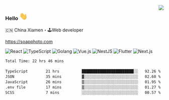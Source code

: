 <img align="right" src="https://github-readme-stats.vercel.app/api?username=yiiu&show_icons=false&bg_color=30,e96443,904e95&title_color=fff&text_color=fff" />

### Hello <img src="https://raw.githubusercontent.com/ABSphreak/ABSphreak/master/gifs/Hi.gif" width="26px" />
 
🇨🇳 China Xiamen・🕹Web developer

https://soapphoto.com

<p align="left"><img src="https://cdn.svgporn.com/logos/react.svg" alt="React" width="32" height="32"/> <img src="https://cdn.svgporn.com/logos/typescript-icon.svg" alt="TypeScript" width="32" height="32"/> <img src="https://cdn.svgporn.com/logos/gopher.svg" alt="Golang" width="32" height="32"/> <img src="https://cdn.svgporn.com/logos/vue.svg" alt="Vue.js" width="32" height="32"/> <img src="https://cdn.svgporn.com/logos/nestjs.svg" alt="NestJS" width="32" height="32"/> <img src="https://cdn.svgporn.com/logos/flutter.svg" alt="Flutter" width="32" height="32"/> <img src="https://cdn.svgporn.com/logos/nextjs-icon.svg" alt="Next.js" width="32" height="32"/></p>


<!--START_SECTION:waka-->

```txt
Total Time: 22 hrs 46 mins

TypeScript        21 hrs          ███████████████████████░░   92.26 %
JSON              35 mins         ▓░░░░░░░░░░░░░░░░░░░░░░░░   02.60 %
JavaScript        26 mins         ▒░░░░░░░░░░░░░░░░░░░░░░░░   01.95 %
.env file         17 mins         ▒░░░░░░░░░░░░░░░░░░░░░░░░   01.27 %
SCSS              7 mins          ░░░░░░░░░░░░░░░░░░░░░░░░░   00.57 %
```

<!--END_SECTION:waka-->
